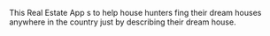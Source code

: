 This Real Estate App s to help house hunters fing their dream houses anywhere in the country just by describing their dream house.